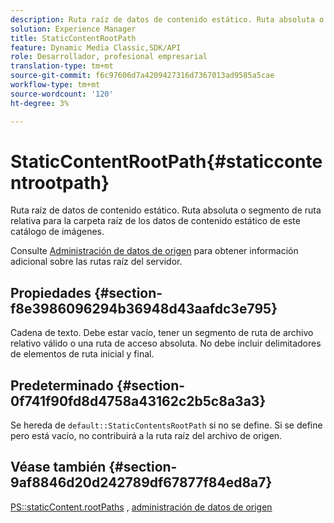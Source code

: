 ```yaml
---
description: Ruta raíz de datos de contenido estático. Ruta absoluta o segmento de ruta relativa para la carpeta raíz de los datos de contenido estático de este catálogo de imágenes.
solution: Experience Manager
title: StaticContentRootPath
feature: Dynamic Media Classic,SDK/API
role: Desarrollador, profesional empresarial
translation-type: tm+mt
source-git-commit: f6c97606d7a4209427316d7367013ad9585a5cae
workflow-type: tm+mt
source-wordcount: '120'
ht-degree: 3%

---
```



# StaticContentRootPath{#staticcontentrootpath}

Ruta raíz de datos de contenido estático. Ruta absoluta o segmento de ruta relativa para la carpeta raíz de los datos de contenido estático de este catálogo de imágenes.

Consulte [Administración de datos de origen](../../../../../is-api/image-serving-api-ref/c-configuration-and-administration/c-configuration-and-administration.md#concept-1ec4d9f0e58a430cae045761f1ff9173) para obtener información adicional sobre las rutas raíz del servidor.

## Propiedades {#section-f8e3986096294b36948d43aafdc3e795}

Cadena de texto. Debe estar vacío, tener un segmento de ruta de archivo relativo válido o una ruta de acceso absoluta. No debe incluir delimitadores de elementos de ruta inicial y final.

## Predeterminado {#section-0f741f90fd8d4758a43162c2b5c8a3a3}

Se hereda de `default::StaticContentsRootPath` si no se define. Si se define pero está vacío, no contribuirá a la ruta raíz del archivo de origen.

## Véase también {#section-9af8846d20d242789df67877f84ed8a7}

[PS::staticContent.rootPaths](../../../../../is-api/image-catalog/image-serving-api-ref/c-image-catalog-reference/c-attributes-reference/r-staticcontentrootpath.md#reference-a2b5368d078349828d282357681bb2a5) ,   [administración de datos de origen](../../../../../is-api/image-serving-api-ref/c-configuration-and-administration/c-configuration-and-administration.md#concept-1ec4d9f0e58a430cae045761f1ff9173)
